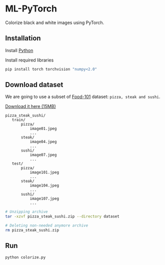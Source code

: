 # ML-PyTorch

Colorize black and white images using PyTorch.

## Installation

Install [Python](https://www.python.org/downloads/)

Install required libraries

```bash
pip install torch torchvision "numpy<2.0"
```

## Download dataset

We are going to use a subset of [Food-101](https://data.vision.ee.ethz.ch/cvl/datasets_extra/food-101/) dataset: `pizza, steak and sushi`.

[Download it here (15MB)](https://github.com/mrdbourke/pytorch-deep-learning/raw/main/data/pizza_steak_sushi.zip)

```
pizza_steak_sushi/
   train/
       pizza/
           image01.jpeg
           ...
       steak/
           image04.jpeg
           ...
       sushi/
           image07.jpeg
           ...
   test/
       pizza/
           image101.jpeg
           ...
       steak/
           image104.jpeg
           ...
       sushi/
           image107.jpeg
           ...
```

```bash
# Unzipping archive
tar -xzvf pizza_steak_sushi.zip --directory dataset

# Deleting non-needed anymore archive
rm pizza_steak_sushi.zip
```

## Run

```bash
python colorize.py
```
